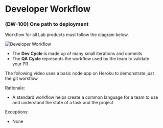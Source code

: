 # Developer Workflow

### \(DW-100\) One path to deployment

Workflow for all Lab products must follow the diagram below.

![Developer Workflow](https://www.lucidchart.com/publicSegments/view/8153b4d4-ca44-4614-8b91-b8604484c97f/image.png)

* The **Dev Cycle** is made up of many small iterations and commits
* The **QA Cycle** represents the workflow used by the team to validate your PR

The following video uses a basic node app on Heroku to demonstrate just the git workflow

Rationale:

* A standard workflow helps create a common language for a team to use and understand the state of a task and the project

Exceptions:

* None

